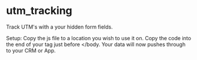 # utm_tracking

Track UTM's with a your hidden form fields.

Setup:
Copy the js file to a location you wish to use it on.
Copy the code into the end of your <body> tag just before </body.
Your data will now pushes through to your CRM or App.
